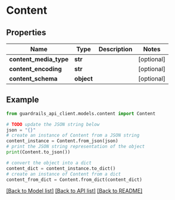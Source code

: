 # Content


## Properties

Name | Type | Description | Notes
------------ | ------------- | ------------- | -------------
**content_media_type** | **str** |  | [optional] 
**content_encoding** | **str** |  | [optional] 
**content_schema** | **object** |  | [optional] 

## Example

```python
from guardrails_api_client.models.content import Content

# TODO update the JSON string below
json = "{}"
# create an instance of Content from a JSON string
content_instance = Content.from_json(json)
# print the JSON string representation of the object
print(Content.to_json())

# convert the object into a dict
content_dict = content_instance.to_dict()
# create an instance of Content from a dict
content_from_dict = Content.from_dict(content_dict)
```
[[Back to Model list]](../README.md#documentation-for-models) [[Back to API list]](../README.md#documentation-for-api-endpoints) [[Back to README]](../README.md)


